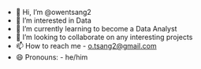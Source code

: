 - 👋 Hi, I’m @owentsang2
- 👀 I’m interested in Data
- 🌱 I’m currently learning to become a Data Analyst
- 💞️ I’m looking to collaborate on any interesting projects
- 📫 How to reach me - o.tsang2@gmail.com
- 😄 Pronouns: - he/him

<!---
owentsang2/owentsang2 is a ✨ special ✨ repository because its `README.md` (this file) appears on your GitHub profile.
You can click the Preview link to take a look at your changes.
--->
